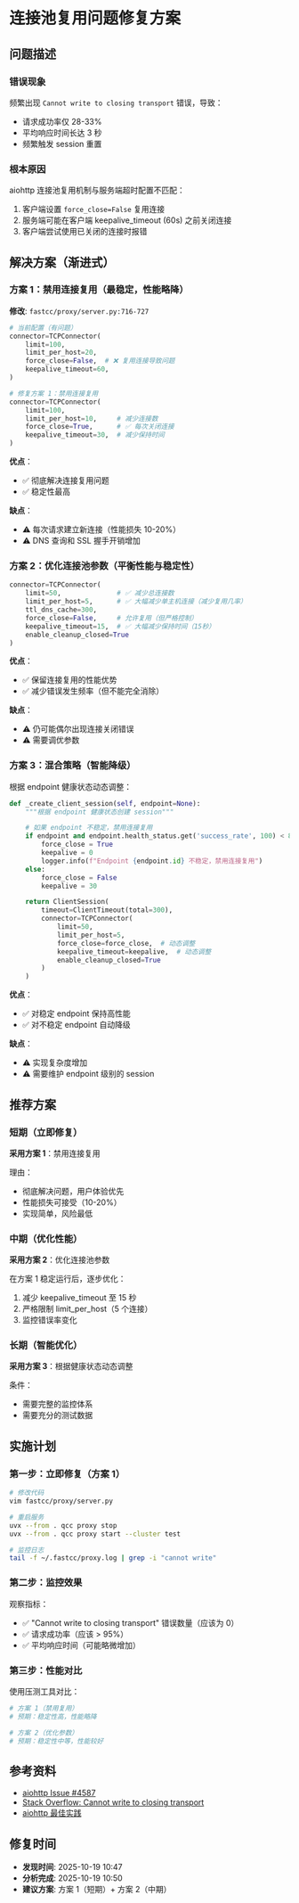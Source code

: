 # 连接池复用问题修复方案

## 问题描述

### 错误现象
频繁出现 `Cannot write to closing transport` 错误，导致：
- 请求成功率仅 28-33%
- 平均响应时间长达 3 秒
- 频繁触发 session 重置

### 根本原因
aiohttp 连接池复用机制与服务端超时配置不匹配：
1. 客户端设置 `force_close=False` 复用连接
2. 服务端可能在客户端 keepalive_timeout (60s) 之前关闭连接
3. 客户端尝试使用已关闭的连接时报错

## 解决方案（渐进式）

### 方案 1：禁用连接复用（最稳定，性能略降）

**修改**: `fastcc/proxy/server.py:716-727`

```python
# 当前配置（有问题）
connector=TCPConnector(
    limit=100,
    limit_per_host=20,
    force_close=False,  # ❌ 复用连接导致问题
    keepalive_timeout=60,
)

# 修复方案 1：禁用连接复用
connector=TCPConnector(
    limit=100,
    limit_per_host=10,     # 减少连接数
    force_close=True,      # ✅ 每次关闭连接
    keepalive_timeout=30,  # 减少保持时间
)
```

**优点**：
- ✅ 彻底解决连接复用问题
- ✅ 稳定性最高

**缺点**：
- ⚠️ 每次请求建立新连接（性能损失 10-20%）
- ⚠️ DNS 查询和 SSL 握手开销增加

### 方案 2：优化连接池参数（平衡性能与稳定性）

```python
connector=TCPConnector(
    limit=50,              # ✅ 减少总连接数
    limit_per_host=5,      # ✅ 大幅减少单主机连接（减少复用几率）
    ttl_dns_cache=300,
    force_close=False,     # 允许复用（但严格控制）
    keepalive_timeout=15,  # ✅ 大幅减少保持时间（15秒）
    enable_cleanup_closed=True
)
```

**优点**：
- ✅ 保留连接复用的性能优势
- ✅ 减少错误发生频率（但不能完全消除）

**缺点**：
- ⚠️ 仍可能偶尔出现连接关闭错误
- ⚠️ 需要调优参数

### 方案 3：混合策略（智能降级）

根据 endpoint 健康状态动态调整：

```python
def _create_client_session(self, endpoint=None):
    """根据 endpoint 健康状态创建 session"""

    # 如果 endpoint 不稳定，禁用连接复用
    if endpoint and endpoint.health_status.get('success_rate', 100) < 80:
        force_close = True
        keepalive = 0
        logger.info(f"Endpoint {endpoint.id} 不稳定，禁用连接复用")
    else:
        force_close = False
        keepalive = 30

    return ClientSession(
        timeout=ClientTimeout(total=300),
        connector=TCPConnector(
            limit=50,
            limit_per_host=5,
            force_close=force_close,  # 动态调整
            keepalive_timeout=keepalive,  # 动态调整
            enable_cleanup_closed=True
        )
    )
```

**优点**：
- ✅ 对稳定 endpoint 保持高性能
- ✅ 对不稳定 endpoint 自动降级

**缺点**：
- ⚠️ 实现复杂度增加
- ⚠️ 需要维护 endpoint 级别的 session

## 推荐方案

### 短期（立即修复）
**采用方案 1**：禁用连接复用

理由：
- 彻底解决问题，用户体验优先
- 性能损失可接受（10-20%）
- 实现简单，风险最低

### 中期（优化性能）
**采用方案 2**：优化连接池参数

在方案 1 稳定运行后，逐步优化：
1. 减少 keepalive_timeout 至 15 秒
2. 严格限制 limit_per_host（5 个连接）
3. 监控错误率变化

### 长期（智能优化）
**采用方案 3**：根据健康状态动态调整

条件：
- 需要完整的监控体系
- 需要充分的测试数据

## 实施计划

### 第一步：立即修复（方案 1）

```bash
# 修改代码
vim fastcc/proxy/server.py

# 重启服务
uvx --from . qcc proxy stop
uvx --from . qcc proxy start --cluster test

# 监控日志
tail -f ~/.fastcc/proxy.log | grep -i "cannot write"
```

### 第二步：监控效果

观察指标：
- ✅ "Cannot write to closing transport" 错误数量（应该为 0）
- ✅ 请求成功率（应该 > 95%）
- ✅ 平均响应时间（可能略微增加）

### 第三步：性能对比

使用压测工具对比：
```bash
# 方案 1（禁用复用）
# 预期：稳定性高，性能略降

# 方案 2（优化参数）
# 预期：稳定性中等，性能较好
```

## 参考资料

- [aiohttp Issue #4587](https://github.com/aio-libs/aiohttp/issues/4587)
- [Stack Overflow: Cannot write to closing transport](https://stackoverflow.com/questions/54462271)
- [aiohttp 最佳实践](https://docs.aiohttp.org/en/stable/client_advanced.html)

## 修复时间

- **发现时间**: 2025-10-19 10:47
- **分析完成**: 2025-10-19 10:50
- **建议方案**: 方案 1（短期）+ 方案 2（中期）
